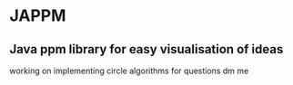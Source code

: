 # JAPPM 
## Java ppm library for easy visualisation of ideas

working on implementing circle algorithms for questions dm me 